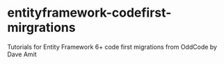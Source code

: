 # entityframework-codefirst-mirgrations
Tutorials for Entity Framework 6+ code first migrations from OddCode by Dave Amit
